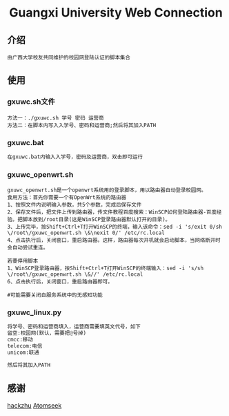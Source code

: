 # <center>Guangxi University Web Connection</center>

## 介绍
	由广西大学校友共同维护的校园网登陆认证的脚本集合

## 使用
### gxuwc.sh文件
```shell
方法一：./gxuwc.sh 学号 密码 运营商
方法二：在脚本内写入入学号、密码和运营商;然后将其加入PATH
```

### gxuwc.bat
```bat
在gxuwc.bat内输入入学号，密码及运营商，双击即可运行
```

### gxuwc_openwrt.sh
```shell
gxuwc_openwrt.sh是一个openwrt系统用的登录脚本，用以路由器自动登录校园网。
食用方法：首先你需要一个有OpenWrt系统的路由器
1、按照文件内说明输入参数，共5个参数，完成后保存文件
2、保存文件后，把文件上传到路由器，传文件教程百度搜索：WinSCP如何登陆路由器-百度经验。把脚本放到/root目录(这是WinSCP登录路由器默认打开的目录)。
3、上传完毕，按Shift+Ctrl+T打开WinSCP的终端，输入该命令：sed -i 's/exit 0/sh \/root\/gxuwc_openwrt.sh \&\nexit 0/' /etc/rc.local
4、点击执行后，关闭窗口，重启路由器。这样，路由器每次开机就会启动脚本，当网络断开时会自动尝试重连。

若要停用脚本
1、WinSCP登录路由器，按Shift+Ctrl+T打开WinSCP的终端输入：sed -i 's/sh \/root\/gxuwc_openwrt.sh \&//' /etc/rc.local  
6、点击执行后，关闭窗口，重启路由器即可。

#可能需要关闭自服务系统中的无感知功能
```

### gxuwc_linux.py
```python
将学号、密码和运营商填入，运营商需要填英文代号，如下
留空:校园网(默认，需要把@号掉)
cmcc:移动
telecom:电信
unicom:联通

然后将其加入PATH
```

## 感谢
[hackzhu](https://github.com/hackzhu)
[Atomseek](https://github.com/Atomseek)
